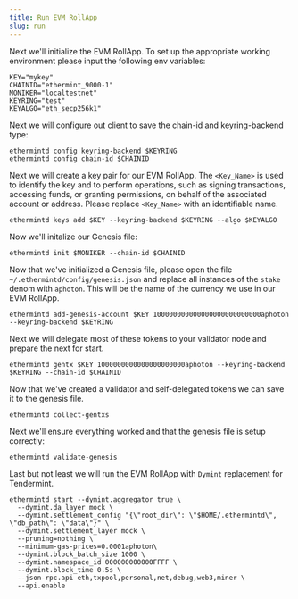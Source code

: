 ```yaml
---
title: Run EVM RollApp
slug: run
---
```


Next we'll initialize the EVM RollApp. To set up the appropriate working environment please input the following env variables:

```
KEY="mykey"
CHAINID="ethermint_9000-1"
MONIKER="localtestnet"
KEYRING="test"
KEYALGO="eth_secp256k1"
```

Next we will configure out client to save the chain-id and keyring-backend type:

```
ethermintd config keyring-backend $KEYRING
ethermintd config chain-id $CHAINID
```

Next we will create a key pair for our EVM RollApp. The `<Key_Name>` is used to identify the key and to perform operations, such as signing transactions, accessing funds, or granting permissions, on behalf of the associated account or address. Please replace `<Key_Name>` with an identifiable name.

```
ethermintd keys add $KEY --keyring-backend $KEYRING --algo $KEYALGO
```

Now we'll initalize our Genesis file:

```
ethermintd init $MONIKER --chain-id $CHAINID
```

Now that we've initialized a Genesis file, please open the file `~/.ethermintd/config/genesis.json` and replace all instances of the `stake` denom with `aphoton`. This will be the name of the currency we use in our EVM RollApp.

```
ethermintd add-genesis-account $KEY 100000000000000000000000000aphoton --keyring-backend $KEYRING
```

Next we will delegate most of these tokens to your validator node and prepare the next for start.

```
ethermintd gentx $KEY 1000000000000000000000aphoton --keyring-backend $KEYRING --chain-id $CHAINID
```

Now that we've created a validator and self-delegated tokens we can save it to the genesis file.

```
ethermintd collect-gentxs
```

Next we'll ensure everything worked and that the genesis file is setup correctly:

```
ethermintd validate-genesis
```

Last but not least we will run the EVM RollApp with `Dymint` replacement for Tendermint.

```
ethermintd start --dymint.aggregator true \
  --dymint.da_layer mock \
  --dymint.settlement_config "{\"root_dir\": \"$HOME/.ethermintd\", \"db_path\": \"data\"}" \
  --dymint.settlement_layer mock \
  --pruning=nothing \
  --minimum-gas-prices=0.0001aphoton\
  --dymint.block_batch_size 1000 \
  --dymint.namespace_id 000000000000FFFF \
  --dymint.block_time 0.5s \
  --json-rpc.api eth,txpool,personal,net,debug,web3,miner \
  --api.enable
```
